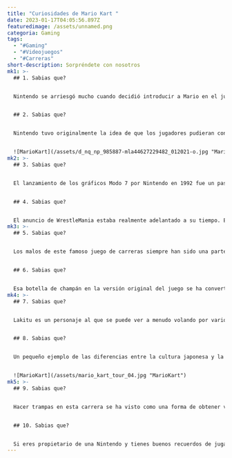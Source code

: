 ```yaml
---
title: "Curiosidades de Mario Kart "
date: 2023-01-17T04:05:56.897Z
featuredimage: /assets/unnamed.png
categoria: Gaming
tags:
  - "#Gaming"
  - "#Videojuegos"
  - "#Carreras"
short-description: Sorpréndete con nosotros
mk1: >-
  ## 1﻿. Sabias que?


  Nintendo se arriesgó mucho cuando decidió introducir a Mario en el juego, ya que fue uno de sus primeros grandes proyectos. Tras tomar la decisión de incluirlo, Mario se convirtió rápidamente en el querido personaje que todos conocemos y amamos hoy en día. Su mono y su personalidad desenfadada no sólo añadieron un elemento adorable al juego, sino que ayudaron a Nintendo a destacar entre la competencia. Fue el responsable de que un juego de aventuras básico se convirtiera en un icono y pasara a la historia de los videojuegos.


  ## 2﻿. Sabias que?


  Nintendo tuvo originalmente la idea de que los jugadores pudieran controlar a un solo piloto en la pantalla, pero vio el potencial de un juego aún más competitivo. Así nació el primer juego de carreras competitivo de la historia, que permitía a los jugadores desafiarse entre sí y ver quién podía coronarse rey o reina de la pista de carreras. Cambió el panorama de los videojuegos para siempre y despertó un amor sin fin por los títulos de carreras que se siguen disfrutando hoy tanto como cuando se lanzaron. Sin este pequeño concepto, los videojuegos no se habrían desarrollado de la misma manera.


  ![MarioKart](/assets/d_nq_np_985887-mla44627229482_012021-o.jpg "MarioKart")
mk2: >-
  ## 3﻿. Sabias que?


  El lanzamiento de los gráficos Modo 7 por Nintendo en 1992 fue un paso revolucionario para la tecnología de los videojuegos. Los gráficos Modo 7 permitieron a los jugadores acceder a una experiencia tridimensional envolvente como nunca antes, permitiendo un nivel de control y precisión nunca visto. Esta nueva tecnología permitió una jugabilidad más innovadora, visuales y diseños más cautivadores, e incluso la posibilidad de crear técnicas visuales personalizadas que revolucionaron aún más los juegos. El compromiso de Nintendo con la calidad les dio una ventaja temprana sobre sus competidores, demostrando que estaban a la vanguardia de la innovación en juegos con sus gráficos avanzados.


  ## 4﻿. Sabias que?


  El anuncio de WrestleMania estaba realmente adelantado a su tiempo. En aquel momento, nadie había visto un anuncio con un diseño tan sofisticado que captara la atención como lo hizo éste. Era realmente extraordinario, desde el nítido sonido del locutor hasta el vanguardista diseño WordArt, pasando por los vibrantes clips del juego: todo se conjugaba en un anuncio visualmente impresionante. Incluso para los estándares actuales, este anuncio es un logro impresionante en su campo.
mk3: >-
  ## 5﻿. Sabias que?


  Los malos de este famoso juego de carreras siempre han sido una parte importante de grandes y emocionantes historias. El villano principal del primer título, Bowser, era una cara conocida y hacía correr a los corredores hacia la meta con sus proezas atléticas. Sin embargo, más allá de Bowser, encontramos a personajes hasta entonces aparentemente inocuos, como Donkey Kong Jr. y Yoshi, en el papel de temibles adversarios. Afortunadamente, en los títulos sucesivos los queridos personajes han vuelto al lado de la justicia y la gesta heroica. En estos juegos posteriores, su alegría ayuda a animar cada pista, ¡ya que estos incondicionales dan vida a divertidos obstáculos!


  ## 6﻿. Sabias que?


  Esa botella de champán en la versión original del juego se ha convertido en una imagen perdurable para los jugadores de todo el mundo. Cada vez que ganas una carrera, parece una excusa para celebrarlo con champán, aunque en realidad no puedas ponerte al volante. A día de hoy, todavía puedes identificar a los aficionados ocasionales si ves a alguien que celebra las victorias del juego con bebidas burbujeantes Sin embargo, es fascinante observar que esta clásica celebración de la victoria se consideró controvertida en el extranjero en ciertas regiones, lo que llevó a su modificación basada en la globalización.
mk4: >-
  ## 7﻿. Sabias que?


  Lakitu es un personaje al que se puede ver a menudo volando por varios circuitos de Mario Kart y animando a los corredores. Sin embargo, lo que algunos jugadores no saben es que también es el dueño de los mismos circuitos en los que compiten. Su trabajo consiste en asegurarse de que todos jueguen limpio y sigan las reglas de cada pista, así como de que nadie obtenga ventaja por adelantarse. Lleva en esto bastante tiempo, ¡así que se puede decir que Lakitu hace un trabajo bastante bueno asegurando una competición justa! Así que si alguna vez te encuentras jugando contra él o en una de sus pistas, asegúrate de mostrarle algo de respeto: sólo es apropiado para alguien que está al mando.


  ## 8﻿. Sabias que?


  Un pequeño ejemplo de las diferencias entre la cultura japonesa y la estadounidense puede verse en los cambios de logotipo. Muchos videojuegos populares originarios de Japón tuvieron que ser alterados significativamente antes de poder ser lanzados en América. Esto incluía eliminar importantes logotipos de marcas presentes en el juego original. Hay que pagar estos derechos si las empresas van a utilizarlos, por lo que las empresas estadounidenses optaron por no seguir ese camino para ahorrar dinero. Aunque tiene poco efecto en la experiencia global de los medios de comunicación, la falta de un logotipo familiar puede realmente restar sensación a una pieza de medios de comunicación. Aparte de las cuestiones legales, esto también demuestra cómo varían los gustos y valores entre los distintos países


  ![MarioKart](/assets/mario_kart_tour_04.jpg "MarioKart")
mk5: >-
  ## 9﻿. Sabias que?


  Hacer trampas en esta carrera se ha visto como una forma de obtener ventaja, pero en realidad forma parte del juego. El objetivo no es sólo conducir bien, sino saber exactamente cuándo y cómo molestar sutilmente a tu oponente, especialmente en el modo batalla. De hecho, la caja del juego lo dice directamente: "Vigila siempre la pantalla de tu oponente", animando a los jugadores a hacer todo lo posible para mantenerse en cabeza y conseguir ese codiciado primer puesto. Echar un vistazo a la pantalla de tu oponente puede parecer hacer trampas a primera vista, pero eso es lo que los jugadores tienen que hacer para ganar: ser creativos y aprovechar cualquier vía de éxito.


  ## 1﻿0. Sabias que?


  Si eres propietario de una Nintendo y tienes buenos recuerdos de jugar a Luigi's Raceaway(Carrera), entonces puede que estés familiarizado con este truco. Es una forma de terminar la carrera en segundos en lugar de tener que esforzarte como de costumbre. Para aprovecharlo, todo lo que hay que hacer es chocar contra cualquier caparazón de la pista, lo que te enviará fuera de la carretera y activará un glitch que permite terminar la carrera rápidamente. Si esto no te parece tu estilo o necesitas ayuda para ejecutarlo correctamente, hay vídeos en línea que detallan exactamente cómo hacerlo. ¡Así que no vuelvas a preocuparte por perder en esta pista clásica de Nintendo!
---
```

